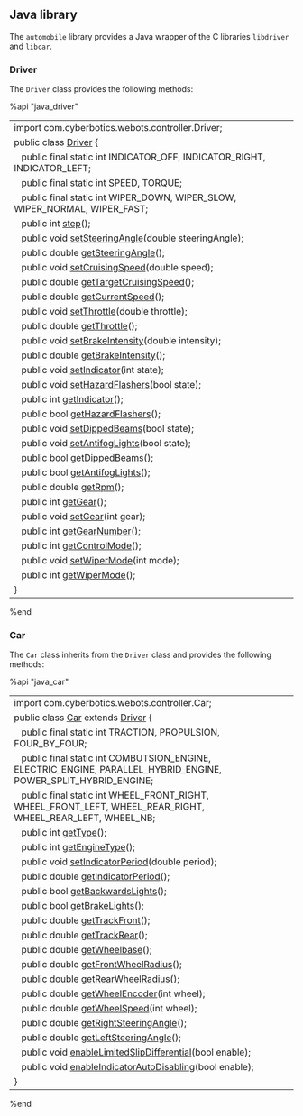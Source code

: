 ## Java library

The `automobile` library provides a Java wrapper of the C libraries `libdriver` and `libcar`.

### Driver

The `Driver` class provides the following methods:

%api "java_driver"

|                                                                                                                     |
| ------------------------------------------------------------------------------------------------------------------- |
| import com.cyberbotics.webots.controller.Driver;                                                                    |
| public class [Driver](driver-library.md) {                                                                          |
| &nbsp;&nbsp; public final static int INDICATOR\_OFF, INDICATOR\_RIGHT, INDICATOR\_LEFT;                             |
| &nbsp;&nbsp; public final static int SPEED, TORQUE;                                                                 |
| &nbsp;&nbsp; public final static int WIPER\_DOWN, WIPER\_SLOW, WIPER\_NORMAL, WIPER\_FAST;                          |
| &nbsp;&nbsp; public int [step](driver-library.md#wbu_driver_step)();                                                |
| &nbsp;&nbsp; public void [setSteeringAngle](driver-library.md#wbu_driver_set_steering_angle)(double steeringAngle); |
| &nbsp;&nbsp; public double [getSteeringAngle](driver-library.md#wbu_driver_set_steering_angle)();                   |
| &nbsp;&nbsp; public void [setCruisingSpeed](driver-library.md#wbu_driver_set_cruising_speed)(double speed);         |
| &nbsp;&nbsp; public double [getTargetCruisingSpeed](driver-library.md#wbu_driver_set_cruising_speed)();             |
| &nbsp;&nbsp; public double [getCurrentSpeed](driver-library.md#wbu_driver_get_current_speed)();                     |
| &nbsp;&nbsp; public void [setThrottle](driver-library.md#wbu_driver_set_throttle)(double throttle);                 |
| &nbsp;&nbsp; public double [getThrottle](driver-library.md#wbu_driver_set_throttle)();                              |
| &nbsp;&nbsp; public void [setBrakeIntensity](driver-library.md#wbu_driver_set_brake_intensity)(double intensity);   |
| &nbsp;&nbsp; public double [getBrakeIntensity](driver-library.md#wbu_driver_set_brake_intensity)();                 |
| &nbsp;&nbsp; public void [setIndicator](driver-library.md#wbu_driver_set_indicator)(int state);                     |
| &nbsp;&nbsp; public void [setHazardFlashers](driver-library.md#wbu_driver_set_indicator)(bool state);               |
| &nbsp;&nbsp; public int [getIndicator](driver-library.md#wbu_driver_set_indicator)();                               |
| &nbsp;&nbsp; public bool [getHazardFlashers](driver-library.md#wbu_driver_set_indicator)();                         |
| &nbsp;&nbsp; public void [setDippedBeams](driver-library.md#wbu_driver_set_dipped_beams)(bool state);               |
| &nbsp;&nbsp; public void [setAntifogLights](driver-library.md#wbu_driver_set_dipped_beams)(bool state);             |
| &nbsp;&nbsp; public bool [getDippedBeams](driver-library.md#wbu_driver_set_dipped_beams)();                         |
| &nbsp;&nbsp; public bool [getAntifogLights](driver-library.md#wbu_driver_set_dipped_beams)();                       |
| &nbsp;&nbsp; public double [getRpm](driver-library.md#wbu_driver_get_rpm)();                                        |
| &nbsp;&nbsp; public int [getGear](driver-library.md#wbu_driver_set_gear)();                                         |
| &nbsp;&nbsp; public void [setGear](driver-library.md#wbu_driver_set_gear)(int gear);                                |
| &nbsp;&nbsp; public int [getGearNumber](driver-library.md#wbu_driver_set_gear)();                                   |
| &nbsp;&nbsp; public int [getControlMode](driver-library.md#wbu_driver_get_control_mode)();                          |
| &nbsp;&nbsp; public void [setWiperMode](driver-library.md#wbu_driver_set_wipers_mode)(int mode);                    |
| &nbsp;&nbsp; public int [getWiperMode](driver-library.md#wbu_driver_set_wipers_mode)();                             |
| }                                                                                                                   |

%end

### Car

The `Car` class inherits from the `Driver` class and provides the following
methods:

%api "java_car"

|                                                                                                                                     |
| ----------------------------------------------------------------------------------------------------------------------------------- |
| import com.cyberbotics.webots.controller.Car;                                                                                       |
| public class [Car](car-library.md) extends [Driver](#java_driver) {                                                                 |
| &nbsp;&nbsp; public final static int TRACTION, PROPULSION, FOUR\_BY\_FOUR;                                                          |
| &nbsp;&nbsp; public final static int COMBUTSION\_ENGINE, ELECTRIC\_ENGINE, PARALLEL\_HYBRID\_ENGINE, POWER\_SPLIT\_HYBRID\_ENGINE;  |
| &nbsp;&nbsp; public final static int WHEEL\_FRONT\_RIGHT, WHEEL\_FRONT\_LEFT, WHEEL\_REAR\_RIGHT, WHEEL\_REAR\_LEFT, WHEEL\_NB;     |
| &nbsp;&nbsp; public int [getType](car-library.md#wbu_car_get_type)();                                                               |
| &nbsp;&nbsp; public int [getEngineType](car-library.md#wbu_car_get_type)();                                                         |
| &nbsp;&nbsp; public void [setIndicatorPeriod](car-library.md#wbu_car_set_indicator_period)(double period);                          |
| &nbsp;&nbsp; public double [getIndicatorPeriod](car-library.md#wbu_car_set_indicator_period)();                                     |
| &nbsp;&nbsp; public bool [getBackwardsLights](car-library.md#wbu_car_get_backwards_lights)();                                       |
| &nbsp;&nbsp; public bool [getBrakeLights](car-library.md#wbu_car_get_backwards_lights)();                                           |
| &nbsp;&nbsp; public double [getTrackFront](car-library.md#wbu_car_get_track_front)();                                               |
| &nbsp;&nbsp; public double [getTrackRear](car-library.md#wbu_car_get_track_front)();                                                |
| &nbsp;&nbsp; public double [getWheelbase](car-library.md#wbu_car_get_track_front)();                                                |
| &nbsp;&nbsp; public double [getFrontWheelRadius](car-library.md#wbu_car_get_track_front)();                                         |
| &nbsp;&nbsp; public double [getRearWheelRadius](car-library.md#wbu_car_get_track_front)();                                          |
| &nbsp;&nbsp; public double [getWheelEncoder](car-library.md#wbu_car_get_wheel_encoder)(int wheel);                                  |
| &nbsp;&nbsp; public double [getWheelSpeed](car-library.md#wbu_car_get_wheel_encoder)(int wheel);                                    |
| &nbsp;&nbsp; public double [getRightSteeringAngle](car-library.md#wbu_car_get_right_steering_angle)();                              |
| &nbsp;&nbsp; public double [getLeftSteeringAngle](car-library.md#wbu_car_get_right_steering_angle)();                               |
| &nbsp;&nbsp; public void [enableLimitedSlipDifferential](car-library.md#wbu_car_enable_limited_slip_differential)(bool enable);     |
| &nbsp;&nbsp; public void [enableIndicatorAutoDisabling](car-library.md#wbu_car_enable_indicator_auto_disabling)(bool enable);       |
| }                                                                                                                                   |

%end
